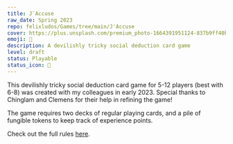 ```yaml
---
title: J`Accuse
raw_date: Spring 2023
repo: felixludos/Games/tree/main/J'Accuse
cover: https://plus.unsplash.com/premium_photo-1664391951124-837b9ff40b9f?ixlib=rb-4.0.3&ixid=M3wxMjA3fDB8MHxwaG90by1wYWdlfHx8fGVufDB8fHx8fA%3D%3D&auto=format&fit=crop&w=1440&q=80
emoji: 🔪
description: A devilishly tricky social deduction card game
level: draft
status: Playable
status_icon: 🌟
---
```


This devilishly tricky social deduction card game for 5-12 players (best with 6-8) was created with my colleagues in early 2023. Special thanks to Chinglam and Clemens for their help in refining the game!

The game requires two decks of regular playing cards, and a pile of fungible tokens to keep track of experience points.

Check out the full rules [here](https://github.com/felixludos/Games/blob/main/J'Accuse/J'Accuse.md).


